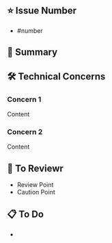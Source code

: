 
## ⭐️ Issue Number

- #number

## 🚩 Summary



## 🛠️ Technical Concerns

### Concern 1

Content

### Concern 2

Content

## 🙂 To Reviewr

- Review Point
- Caution Point

## 📋 To Do

- 
